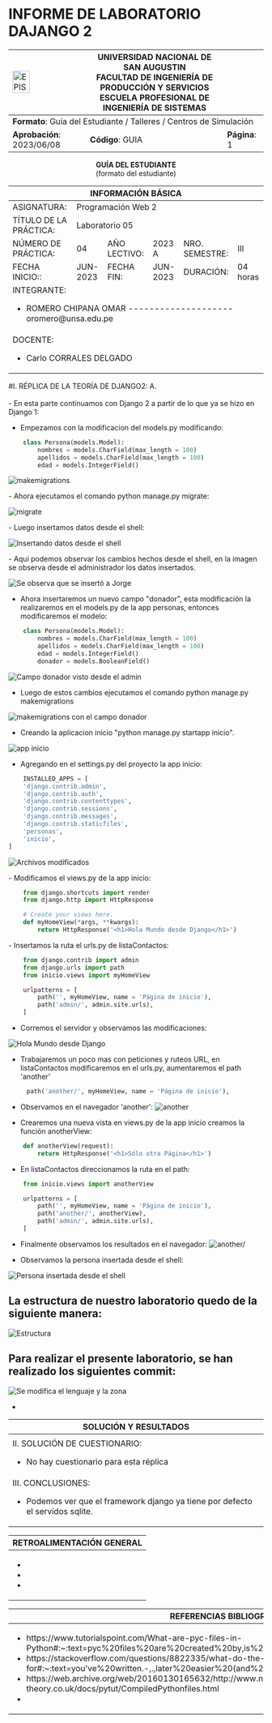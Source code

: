 # INFORME DE LABORATORIO DAJANGO 2
<div align="center">
<table>
    <theader>
        <tr>
            <td><img src="https://github.com/rescobedoq/pw2/blob/main/epis.png?raw=true" alt="EPIS" style="width:50%; height:auto"/></td>
            <th>
                <span style="font-weight:bold;">UNIVERSIDAD NACIONAL DE SAN AUGUSTIN</span><br />
                <span style="font-weight:bold;">FACULTAD DE INGENIERÍA DE PRODUCCIÓN Y SERVICIOS</span><br />
                <span style="font-weight:bold;">ESCUELA PROFESIONAL DE INGENIERÍA DE SISTEMAS</span>
            </th>
                  </tr>
    </theader>
    <tbody>
        <tr><td colspan="3"><span style="font-weight:bold;">Formato</span>: Guía del Estudiante / Talleres / Centros de Simulación</td></tr>
        <tr><td><span style="font-weight:bold;">Aprobación</span>:  2023/06/08</td><td><span style="font-weight:bold;">Código</span>: GUIA</td><td><span style="font-weight:bold;">Página</span>: 1</td></tr>
    </tbody>
</table>
</div>

<div align="center">
<span style="font-weight:bold;">GUÍA DEL ESTUDIANTE</span><br />
<span>(formato del estudiante)</span>
</div>


<table>
<theader>
<tr><th colspan="6">INFORMACIÓN BÁSICA</th></tr>
</theader>
<tbody>
<tr><td>ASIGNATURA:</td><td colspan="5">Programación Web 2</td></tr>
<tr><td>TÍTULO DE LA PRÁCTICA:</td><td colspan="5">Laboratorio 05</td></tr>
<tr>
<td>NÚMERO DE PRÁCTICA:</td><td>04</td><td>AÑO LECTIVO:</td><td>2023 A</td><td>NRO. SEMESTRE:</td><td>III</td>
</tr>
<tr>
<td>FECHA INICIO::</td><td>JUN-2023</td><td>FECHA FIN:</td><td>JUN-2023</td><td>DURACIÓN:</td><td>04 horas</td>
</tr>
<tr><td colspan="6">INTEGRANTE:
<ul>
<li>ROMERO CHIPANA OMAR -------------------- oromero@unsa.edu.pe</li>
</ul>
</td>
</<tr>
<tr><td colspan="6">DOCENTE:
<ul>
<li>Carlo CORRALES DELGADO</li>
</ul>
</td>
</<tr>
</tdbody>
</table>




<table>
<theader>
<tr><th colspan="6">SOLUCIÓN Y RESULTADOS</th></tr>
</theader>
<tbody>
</tr>
<tr><td colspan="6">
<tr>
#I. RÉPLICA DE LA TEORÍA DE DJANGO2:
A. <br><br>
-   En esta parte continuamos con Django 2 a partir de lo que ya se 
hizo en Django 1:

- Empezamos con la modificacion del models.py modificando:
    
```python
    class Persona(models.Model):
        nombres = models.CharField(max_length = 100)
        apellidos = models.CharField(max_length = 100)
        edad = models.IntegerField()
```

![makemigrations](imagenes_django2/makemigrations1.png)

</tr>
<tr>
-   Ahora ejecutamos el comando python manage.py migrate:

![migrate](imagenes_django2/migrate1.png)


</tr><tr>
-   Luego insertamos datos desde el shell:

![Insertando datos desde el shell](imagenes_django2/insertando_shell.png)

</tr><tr>
-   Aqui podemos observar los cambios hechos desde el shell, en la imagen se 
observa desde el administrador los datos insertados.

![Se observa que se insertó a Jorge](imagenes_django2/jorge_admin.png)
</tr><tr>

-   Ahora insertaremos un nuevo campo "donador", esta modificación la realizaremos
 en el models.py de la app personas, entonces modificaremos el modelo:

```python
    class Persona(models.Model):
        nombres = models.CharField(max_length = 100)
        apellidos = models.CharField(max_length = 100)
        edad = models.IntegerField()
        donador = models.BooleanField()
```

![Campo donador visto desde el admin](imagenes_django2/donador.png)
</tr><tr>

-   Luego de estos cambios ejecutamos el comando python manage.py makemigrations

![makemigrations con el campo donador](imagenes_django2/makemigrations2.png)
</tr><tr>


-   Creando la aplicacion inicio "python manage.py startapp inicio".

![app inicio](imagenes_django2/inicio_app.png)
</tr><tr>


-   Agregando en el settings.py del proyecto la app inicio:

```python
    INSTALLED_APPS = [
    'django.contrib.admin',
    'django.contrib.auth',
    'django.contrib.contenttypes',
    'django.contrib.sessions',
    'django.contrib.messages',
    'django.contrib.staticfiles',
    'personas',
    'inicio',
]
```

![Archivos modificados](imagenes/makemigrations_migrate.png)

</tr><tr>
-   Modificamos el views.py de la app inicio:

```python
    from django.shortcuts import render
    from django.http import HttpResponse

    # Create your views here.
    def myHomeView(*args, **kwargs):
        return HttpResponse('<h1>Hola Mundo desde Django</h1>')
```

</tr><tr>
-   Insertamos la ruta el urls.py de listaContactos:

```python
    from django.contrib import admin
    from django.urls import path
    from inicio.views import myHomeView

    urlpatterns = [
        path('', myHomeView, name = 'Página de inicio'),
        path('admin/', admin.site.urls),
    ]
```

</tr><tr>

-   Corremos el servidor y observamos las modificaciones:

![Hola Mundo desde Django](imagenes_django2/Hola_mundo.png)

</tr><tr>

- Trabajaremos un poco mas con peticiones y ruteos URL, 
en listaContactos modificaremos en el urls.py, aumentaremos 
el path 'another'
```python
     path('another/', myHomeView, name = 'Página de inicio'),
```
- Observamos en el navegador 'another':
![another](imagenes_django2/another.png)

- Crearemos una nueva vista en views.py de la app inicio 
creamos la función anotherView:
```python
    def anotherView(request):
        return HttpResponse('<h1>Sólo otra Página</h1>')
```
- En listaContactos direccionamos la ruta en el path:
```python
    from inicio.views import anotherView

    urlpatterns = [
        path('', myHomeView, name = 'Página de inicio'),
        path('another/', anotherView),
        path('admin/', admin.site.urls),
    ]
```
- Finalmente observamos los resultados en el navegador:
![another/](imagenes_django2/another_2.png)



-   Observamos la persona insertada desde el shell:

![Persona insertada desde el shell](imagenes/Persona_insertada.png)

</tr><tr>

## La estructura de nuestro laboratorio quedo de la siguiente manera:<br>

![Estructura](imagenes/estructura.png)

</tr><tr>

## Para realizar el presente laboratorio, se han realizado los siguientes commit:<br>
</td><tr>

![Se modifica el lenguaje y la zona](imagenes/commits.png)

</tr><tr>

-  



<tr><td colspan="6">II. SOLUCIÓN DE CUESTIONARIO: <br>

-   No hay cuestionario para esta réplica 


</tr>
</tr>
<tr><td colspan="6">III. CONCLUSIONES:

-   Podemos ver que el framework django ya tiene por defecto el servidos sqlite. 
</tr>

</tdbody>
</table>


<table>
<theader>
<tr><th colspan="6">RETROALIMENTACIÓN GENERAL</th></tr>
</theader>
<tbody>
</tr>
<tr><td colspan="6">
<ul>
<li><a </a></li>
<li><a </a></li>
<li><a </a></li>
</ul>
</td>
</<tr>
</tdbody>
</table>


<table>
<theader>
<tr><th colspan="6">REFERENCIAS BIBLIOGRÁFICAS</th></tr>
</theader>
<tbody>
</tr>
<tr><td colspan="6">
<ul>
<li>https://www.tutorialspoint.com/What-are-pyc-files-in-Python#:~:text=pyc%20files%20are%20created%20by,is%20newer%20than%20the%20corresponding%20.</li>
<li>https://stackoverflow.com/questions/8822335/what-do-the-python-file-extensions-pyc-pyd-pyo-stand-for#:~:text=you've%20written.-,.,later%20easier%20(and%20faster).
</li>
<li>https://web.archive.org/web/20160130165632/http://www.network-theory.co.uk/docs/pytut/CompiledPythonfiles.html
</li>

<li></li>
</ul>
</td>
</<tr>
</tdbody>
</table>




